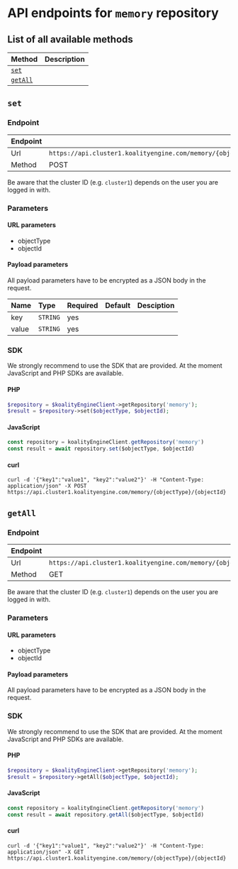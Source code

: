 # API endpoints for `memory` repository

## List of all available methods

| Method                                        | Description                                                            |
|:----------------------------------------------|:-----------------------------------------------------------------------|
| [`set`](#set) |  |
| [`getAll`](#getall) |  |


## `set`



### Endpoint
| Endpoint |                                                                       |
|:---------|:----------------------------------------------------------------------|
| Url      | ```https://api.cluster1.koalityengine.com/memory/{objectType}/{objectId}```|
| Method   | POST                                      |

Be aware that the cluster ID (e.g. `cluster1`) depends on the user you are logged in with.

### Parameters

#### URL parameters
 - objectType
 - objectId

#### Payload parameters

All payload parameters have to be encrypted as a JSON body in the request.

| Name                    | Type  | Required  | Default   | Desciption   |
|:----|:------|:----------|:-------------|:-------------|
| key  | `STRING` |  yes        |   |            |
| value  | `STRING` |  yes        |   |            |

### SDK

We strongly recommend to use the SDK that are provided. At the moment JavaScript and PHP SDKs are available.

#### PHP
```php
$repository = $koalityEngineClient->getRepository('memory');
$result = $repository->set($objectType, $objectId);
```

#### JavaScript

```javascript
const repository = koalityEngineClient.getRepository('memory')
const result = await repository.set($objectType, $objectId)
```

#### curl

```shell
curl -d '{"key1":"value1", "key2":"value2"}' -H "Content-Type: application/json" -X POST https://api.cluster1.koalityengine.com/memory/{objectType}/{objectId}
```


## `getAll`



### Endpoint
| Endpoint |                                                                       |
|:---------|:----------------------------------------------------------------------|
| Url      | ```https://api.cluster1.koalityengine.com/memory/{objectType}/{objectId}```|
| Method   | GET                                      |

Be aware that the cluster ID (e.g. `cluster1`) depends on the user you are logged in with.

### Parameters

#### URL parameters
 - objectType
 - objectId

#### Payload parameters

All payload parameters have to be encrypted as a JSON body in the request.


### SDK

We strongly recommend to use the SDK that are provided. At the moment JavaScript and PHP SDKs are available.

#### PHP
```php
$repository = $koalityEngineClient->getRepository('memory');
$result = $repository->getAll($objectType, $objectId);
```

#### JavaScript

```javascript
const repository = koalityEngineClient.getRepository('memory')
const result = await repository.getAll($objectType, $objectId)
```

#### curl

```shell
curl -d '{"key1":"value1", "key2":"value2"}' -H "Content-Type: application/json" -X GET https://api.cluster1.koalityengine.com/memory/{objectType}/{objectId}
```

